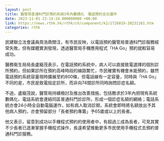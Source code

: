 ```yaml
---
layout: post
title: 醫管局普通科門診預約系統3年內數碼化　電話預約全日運作
date: 2023-11-01 22:14:24.000000000 +08:00
link: https://news.rthk.hk/rthk/ch/component/k2/1726019-20231101.htm
categories: rthk
---
```


民建聯立法會議員周浩鼎關注，有市民反映，以電話預約醫管局普通科門診服務經常失敗，但有媒體實測發現，透過醫管局手機應用程式「HA Go」預約就較容易成功。

醫務衞生局局長盧寵茂表示，在電話預約系統中，病人可以直接致電選擇的個別診所預約，但如果診所在預約高峰時段的線路繁忙，市民確實有機會未能預約，雖然電話預約系統容量現時擴展至約800條，但電話線有一定容量，同時與「HA Go」不同的是，市民是致電指定診所，而非向74間診所同時詢問診症名額。

不過，盧寵茂說，醫管局持續檢討及推出改善措施，包括務求於3年內把現有系統數碼化、電話系統會連結同區普通科門診診所，形成一個診症名額的網絡；電話系統亦會24小時全自動電腦運作，如有病人取消診期，系統會即時將名額放出予其他病人預約，亦會預留部分「長者預約專籌」予65歲或以上的長者。

他又表示，留意到成功以手機程式預約的使用者中，有超過三成為長者，可見其實不少長者已逐漸掌握手機程式操作，長遠希望推動更多市民使用手機程式去預約普通科門診服務。
